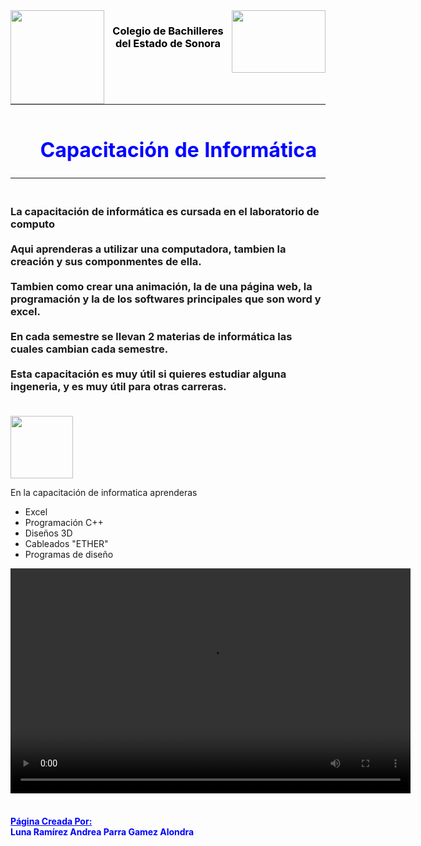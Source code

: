 <html>

<body background ="IMG/papel.jpg"> 
<img src="IMG/cobach.png" width="150" height="100" align="right">
<img src="IMG/churea png.png" width="150" height="150" align="left">


<center>
<head> <b> <Font color="black">
<h3> Colegio de Bachilleres del Estado de Sonora </h3> <br>
</b> </Font> </head>
<table border=0>
<tr>
<td width=700>
<tr>
<td width=700>
<h1>
<font color=blue>
<marquee behavior=alternate>Capacitación de Informática<marquee>
</td>
</tr>
</table>
</center>

<body><b><h3>
<br> 
<KDB>
La capacitación de informática es cursada en el laboratorio de computo<br>
<br>
Aqui aprenderas a utilizar una computadora, tambien la creación y sus componmentes de ella. <br>
<br> 
Tambien como crear una animación, la de una página web, la programación y la de los softwares principales que son word y excel. <br>
<br>
En cada semestre se llevan 2 materias de informática las cuales cambian cada semestre. <br>
<br>
Esta capacitación es muy útil si quieres estudiar alguna ingeneria, y es muy útil para otras carreras.<br></KDB>
<br> </h3>

<img src="IMG/perrito.jpg" width="100" height="100"/>
</center> </b> 
<p>
<KDB>En la capacitación de informatica aprenderas</KDB><br>
<ul>
<li> Excel </li>
<li> Programación C++</li>
<li> Diseños 3D</li>
<li> Cableados "ETHER"</li>
<li> Programas de diseño</li>
</ul> 
<video src="IMG/Laptop.mp4" width="640" height="360" align="right" controls>
</video>

</body>

<br>
<br>
<body>
<b> 
<Font color="blue">
<h4> <u>Página Creada Por: </u> <br>
Luna Ramírez Andrea
Parra Gamez Alondra
</b> </h4> </Font></body>
<xx

<!--
**AloyLu/aloylu** is a ✨ _special_ ✨ repository because its `README.md` (this file) appears on your GitHub profile.

Here are some ideas to get you started:

- 🔭 I’m currently working on ...
- 🌱 I’m currently learning ...
- 👯 I’m looking to collaborate on ...
- 🤔 I’m looking for help with ...
- 💬 Ask me about ...
- 📫 How to reach me: ...
- 😄 Pronouns: ...
- ⚡ Fun fact: ...
-->
